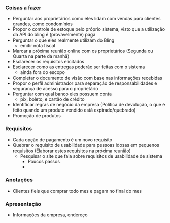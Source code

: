 ### Coisas a fazer
- Perguntar aos proprietários como eles lidam com vendas para clientes grandes, como condomínios
- Propor o controle de estoque pelo próprio sistema, visto que a utilização da API do bling é (provavelmente) paga
- Perguntar o que eles realmente utilizam do Bling
	- emitir nota fiscal
- Marcar a próxima reunião online com os proprietários (Segunda ou Quarta na parte da manhã)
- Esclarecer os requisitos elicitados
- Esclarecer como as entregas poderão ser feitas com o sistema
	- ainda fora do escopo
- Completar o documento de visão com base nas informações recebidas
- Propor o perfil administrador para separação de responsabilidades e segurança de acesso para o proprietário
- Perguntar com qual banco eles possuem conta
	- pix, boleto, e cartão de crédito
- Identificar regras de negócio da empresa (Política de devolução, o que é feito quando um produto vendido está expirado/quebrado)
- Promoção de produtos
### Requisitos
- Cada opção de pagamento é um novo requisito
- Quebrar o requisito de usabilidade para pessoas idosas em pequenos requisitos (Elaborar estes requisitos na próxima reunião)
	- Pesquisar o site que fala sobre requisitos de usabilidade de sistema
		- Poucos passos
		- 
### Anotações
- Clientes fieis que comprar todo mes e pagam no final do mes
### Apresentação
- Informações da empresa, endereço 
